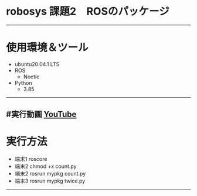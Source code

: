# robosys 課題2　ROSのパッケージ  
---
# 使用環境＆ツール
* ubuntu20.04.1 LTS  
* ROS  
  * Noetic  
* Python  
  * 3.85  
---  
#実行動画
[YouTube](https://youtu.be/eVCRS4W7XYA)  
---  
# 実行方法  
* 端末1 roscore  
* 端末2 chmod +x count.py  
 * 端末2 rosrun mypkg count.py  
* 端末3 rosrun mypkg twice.py  
---


